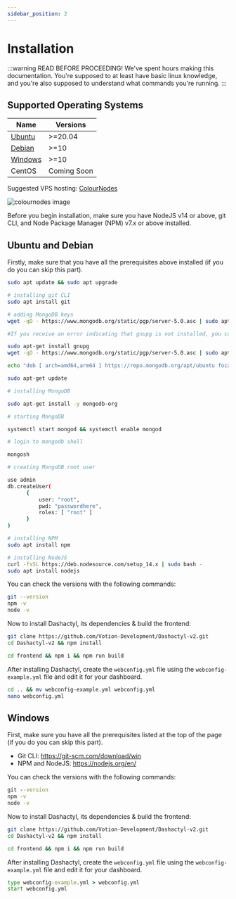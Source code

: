 ```yaml
---
sidebar_position: 2
---
```


# Installation

:::warning READ BEFORE PROCEEDING!
We've spent hours making this documentation. You're supposed to at least have basic linux knowledge, and you're also supposed to understand what commands you're running.
:::

## Supported Operating Systems
|    Name     |   Versions    |
|-------------|---------------|
|   [Ubuntu](#ubuntu-and-debian)    |    >=20.04    |
|   [Debian](#ubuntu-and-debian)    |    >=10       |
|   [Windows](#windows)   |    >=10       |
|   CentOS    |  Coming Soon  |

Suggested VPS hosting: [ColourNodes](https://colournodes.com)

![colournodes image](/img/colournodes.gif)

Before you begin installation, make sure you have NodeJS v14 or above, git CLI, and Node Package Manager (NPM) v7.x or above installed.

## Ubuntu and Debian
Firstly, make sure that you have all the prerequisites above installed (if you do you can skip this part).

```bash
sudo apt update && sudo apt upgrade

# installing git CLI
sudo apt install git

# adding MongoDB keys
wget -qO - https://www.mongodb.org/static/pgp/server-5.0.asc | sudo apt-key add -

#If you receive an error indicating that gnupg is not installed, you can:

sudo apt-get install gnupg
wget -qO - https://www.mongodb.org/static/pgp/server-5.0.asc | sudo apt-key add -

echo "deb [ arch=amd64,arm64 ] https://repo.mongodb.org/apt/ubuntu focal/mongodb-org/5.0 multiverse" | sudo tee /etc/apt/sources.list.d/mongodb-org-5.0.list

sudo apt-get update

# installing MongoDB

sudo apt-get install -y mongodb-org

# starting MongoDB

systemctl start mongod && systemctl enable mongod

# login to mongodb shell

mongosh

# creating MongoDB root user

use admin
db.createUser(
      {
          user: "root",
          pwd: "passwordhere",
          roles: [ "root" ]
      }
)

# installing NPM
sudo apt install npm

# installing NodeJS
curl -fsSL https://deb.nodesource.com/setup_14.x | sudo bash -
sudo apt install nodejs
```

You can check the versions with the following commands:
```bash
git --version
npm -v
node -v
```

Now to install Dashactyl, its dependencies & build the frontend:
```bash
git clone https://github.com/Votion-Development/Dashactyl-v2.git
cd Dashactyl-v2 && npm install

cd frontend && npm i && npm run build
```

After installing Dashactyl, create the `webconfig.yml` file using the `webconfig-example.yml` file and edit it for your dashboard.
```bash
cd .. && mv webconfig-example.yml webconfig.yml
nano webconfig.yml
```

## Windows
First, make sure you have all the prerequisites listed at the top of the page (if you do you can skip this part).

- Git CLI: https://git-scm.com/download/win
- NPM and NodeJS: https://nodejs.org/en/

You can check the versions with the following commands:
```bat
git --version
npm -v
node -v
```

Now to install Dashactyl, its dependencies & build the frontend:
```bash
git clone https://github.com/Votion-Development/Dashactyl-v2.git
cd Dashactyl-v2 && npm install

cd frontend && npm i && npm run build
```

After installing Dashactyl, create the `webconfig.yml` file using the `webconfig-example.yml` file and edit it for your dashboard.
```bat
type webconfig-example.yml > webconfig.yml
start webconfig.yml
```
